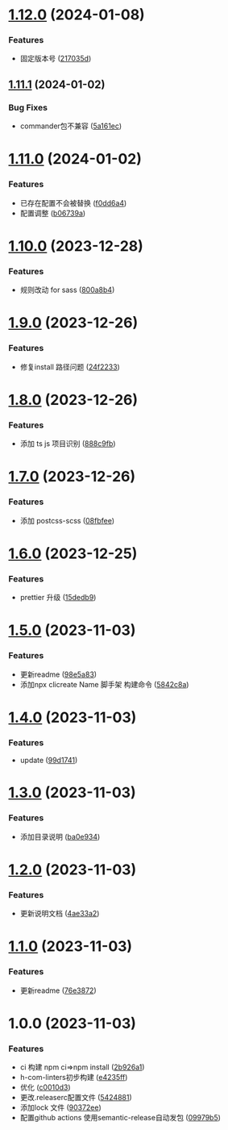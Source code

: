 # [1.12.0](https://github.com/raincolor/H-com-linters/compare/v1.11.1...v1.12.0) (2024-01-08)


### Features

* 固定版本号 ([217035d](https://github.com/raincolor/H-com-linters/commit/217035df9092526b296ab65002ac58b04a7ea3f9))

## [1.11.1](https://github.com/raincolor/H-com-linters/compare/v1.11.0...v1.11.1) (2024-01-02)


### Bug Fixes

* commander包不兼容 ([5a161ec](https://github.com/raincolor/H-com-linters/commit/5a161ecda1d29a2a8cd6279c5293f4bab3f4c0b8))

# [1.11.0](https://github.com/raincolor/H-com-linters/compare/v1.10.0...v1.11.0) (2024-01-02)


### Features

* 已存在配置不会被替换 ([f0dd6a4](https://github.com/raincolor/H-com-linters/commit/f0dd6a49a99404bb1d69b5feaaa4899eb97732d5))
* 配置调整 ([b06739a](https://github.com/raincolor/H-com-linters/commit/b06739ad08169c9430fa00e3a60c776358a102a7))

# [1.10.0](https://github.com/raincolor/H-com-linters/compare/v1.9.0...v1.10.0) (2023-12-28)


### Features

* 规则改动 for sass ([800a8b4](https://github.com/raincolor/H-com-linters/commit/800a8b40db52e79c63a80263a690ec2f25dca112))

# [1.9.0](https://github.com/raincolor/H-com-linters/compare/v1.8.0...v1.9.0) (2023-12-26)


### Features

* 修复install 路径问题 ([24f2233](https://github.com/raincolor/H-com-linters/commit/24f22339598d63e50208a28fafde7c3420865a60))

# [1.8.0](https://github.com/raincolor/H-com-linters/compare/v1.7.0...v1.8.0) (2023-12-26)


### Features

* 添加 ts js 项目识别 ([888c9fb](https://github.com/raincolor/H-com-linters/commit/888c9fb227180a115a9d0a436622722249cb56ac))

# [1.7.0](https://github.com/raincolor/H-com-linters/compare/v1.6.0...v1.7.0) (2023-12-26)


### Features

* 添加 postcss-scss ([08fbfee](https://github.com/raincolor/H-com-linters/commit/08fbfee68827b535d1c156e120f7724181fc927a))

# [1.6.0](https://github.com/raincolor/H-com-linters/compare/v1.5.0...v1.6.0) (2023-12-25)


### Features

* prettier 升级 ([15dedb9](https://github.com/raincolor/H-com-linters/commit/15dedb9e20670fc59f660aad91e270041284d3d6))

# [1.5.0](https://github.com/raincolor/H-com-linters/compare/v1.4.0...v1.5.0) (2023-11-03)


### Features

* 更新readme ([98e5a83](https://github.com/raincolor/H-com-linters/commit/98e5a832b6468fa9bf8de93dfd34a92ea5624061))
* 添加npx clicreate Name  脚手架 构建命令 ([5842c8a](https://github.com/raincolor/H-com-linters/commit/5842c8a41a2991dabe7342539d31662e9e80e5c1))

# [1.4.0](https://github.com/raincolor/H-com-linters/compare/v1.3.0...v1.4.0) (2023-11-03)


### Features

* update ([99d1741](https://github.com/raincolor/H-com-linters/commit/99d1741da78422a33431cc9974d92d4be975da66))

# [1.3.0](https://github.com/raincolor/H-com-linters/compare/v1.2.0...v1.3.0) (2023-11-03)


### Features

* 添加目录说明 ([ba0e934](https://github.com/raincolor/H-com-linters/commit/ba0e934b2d18b60aeafef800106b52e1e6dd995e))

# [1.2.0](https://github.com/raincolor/H-com-linters/compare/v1.1.0...v1.2.0) (2023-11-03)


### Features

* 更新说明文档 ([4ae33a2](https://github.com/raincolor/H-com-linters/commit/4ae33a22d235dbd83f1d0a96219491ed7bf546e7))

# [1.1.0](https://github.com/raincolor/H-com-linters/compare/v1.0.0...v1.1.0) (2023-11-03)


### Features

* 更新readme ([76e3872](https://github.com/raincolor/H-com-linters/commit/76e3872b38559801cd29b45efe312dcffbe2c032))

# 1.0.0 (2023-11-03)


### Features

*  ci 构建 npm ci=>npm install ([2b926a1](https://github.com/raincolor/H-com-linters/commit/2b926a17c00dcbd6a442b5ff33d49b0026773330))
* h-com-linters初步构建 ([e4235ff](https://github.com/raincolor/H-com-linters/commit/e4235ff0bcc5d94746ee69fd09b30e46dcaf0104))
* 优化 ([c0010d3](https://github.com/raincolor/H-com-linters/commit/c0010d3538661f9937efc6cd4ff8b4951dab0767))
* 更改.releaserc配置文件 ([5424881](https://github.com/raincolor/H-com-linters/commit/5424881c9817b05084bf5e655f9bfec80069483b))
* 添加lock 文件 ([90372ee](https://github.com/raincolor/H-com-linters/commit/90372eecf8faa628ad1567cb3070579e5b628fb3))
* 配置github actions 使用semantic-release自动发包 ([09979b5](https://github.com/raincolor/H-com-linters/commit/09979b5339aa184dc736652d3db77fd981082f93))
